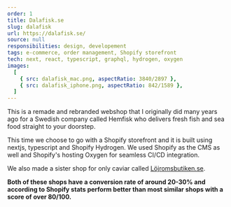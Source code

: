 ```yaml
---
order: 1
title: Dalafisk.se
slug: dalafisk
url: https://dalafisk.se/
source: null
responsibilities: design, developement
tags: e-commerce, order management, Shopify storefront
tech: next, react, typescript, graphql, hydrogen, oxygen
images:
  [
    { src: dalafisk_mac.png, aspectRatio: 3840/2897 },
    { src: dalafisk_iphone.png, aspectRatio: 842/1589 },
  ]
---
```


This is a remade and rebranded webshop that I originally did many years ago for a Swedish company called Hemfisk who delivers fresh fish and sea food straight to your doorstep.

This time we choose to go with a Shopify storefront and it is built using nextjs, typescript and Shopify Hydrogen. We used Shopify as the CMS as well and Shopify's hosting Oxygen for seamless CI/CD integration.

We also made a sister shop for only caviar called <a href="https://lojromsbutiken.se/" target="_blank">Löjromsbutiken.se</a>.

**Both of these shops have a conversion rate of around 20-30% and according to Shopify stats perform better than most similar shops with a score of over 80/100.**
